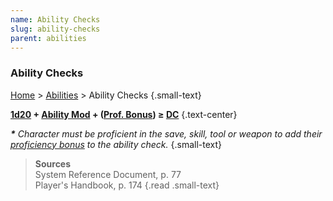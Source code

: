 ```yaml
---
name: Ability Checks
slug: ability-checks
parent: abilities
---
```

### Ability Checks
[Home](dm-operations-center) > [Abilities](abilities-menu) > Ability Checks {.small-text}

**[1d20](/roll/1d20) + [Ability Mod](ability-modifiers) + ([Prof. Bonus](proficiency-bonus)) ≥ [DC](difficulty-class)** {.text-center}

***\*** Character must be proficient in the save, skill, tool or weapon to add their [proficiency bonus](proficiency-bonus) to the ability check.* {.small-text}

> **Sources** <br/>
> System Reference Document, p. 77<br/>
> Player's Handbook, p. 174
{.read .small-text}
